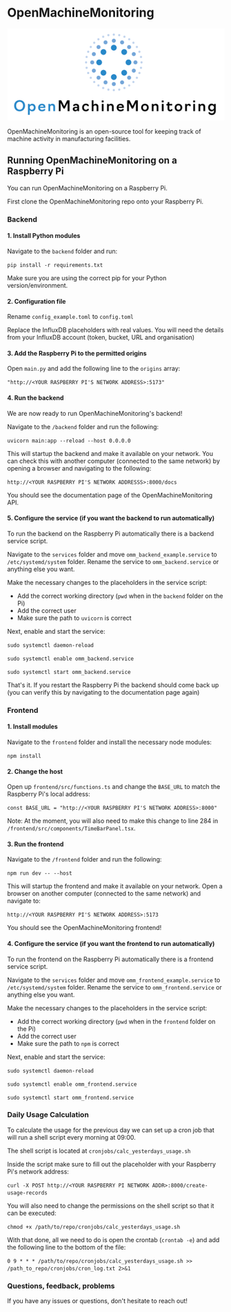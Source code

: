 # OpenMachineMonitoring

![OpenMachineMonitoring logo](assets/OMM_Logo_2xPNG%402x.png)

OpenMachineMonitoring is an open-source tool for keeping track of machine activity in manufacturing facilities.

## Running OpenMachineMonitoring on a Raspberry Pi

You can run OpenMachineMonitoring on a Raspberry Pi.

First clone the OpenMachineMonitoring repo onto your Raspberry Pi.

### Backend

#### 1. Install Python modules

Navigate to the `backend` folder and run:

`pip install -r requirements.txt`

Make sure you are using the correct pip for your Python version/environment.

#### 2. Configuration file

Rename `config_example.toml` to `config.toml`

Replace the InfluxDB placeholders with real values. You will need the details from your InfluxDB account (token, bucket, URL and organisation)

#### 3. Add the Raspberry Pi to the permitted origins

Open `main.py` and add the following line to the `origins` array:

`"http://<YOUR RASPBERRY PI'S NETWORK ADDRESS>:5173"`

#### 4. Run the backend

We are now ready to run OpenMachineMonitoring's backend!

Navigate to the `/backend` folder and run the following:

`uvicorn main:app --reload --host 0.0.0.0`

This will startup the backend and make it available on your network. You can check this with another computer (connected to the same network) by opening a browser and navigating to the following:

`http://<YOUR RASPBERRY PI'S NETWORK ADDRESSS>:8000/docs`

You should see the documentation page of the OpenMachineMonitoring API.

#### 5. Configure the service (if you want the backend to run automatically)

To run the backend on the Raspberry Pi automatically there is a backend service script.

Navigate to the `services` folder and move `omm_backend_example.service` to `/etc/systemd/system` folder. Rename the service to `omm_backend.service` or anything else you want.

Make the necessary changes to the placeholders in the service script:

- Add the correct working directory (`pwd` when in the `backend` folder on the Pi)
- Add the correct user
- Make sure the path to `uvicorn` is correct

Next, enable and start the service:

`sudo systemctl daemon-reload`

`sudo systemctl enable omm_backend.service`

`sudo systemctl start omm_backend.service`

That's it. If you restart the Raspberry Pi the backend should come back up (you can verify this by navigating to the documentation page again)

### Frontend

#### 1. Install modules

Navigate to the `frontend` folder and install the necessary node modules:

`npm install`

#### 2. Change the host

Open up `frontend/src/functions.ts` and change the `BASE_URL` to match the Raspberry Pi's local address:

`const BASE_URL = "http://<YOUR RASPBERRY PI'S NETWORK ADDRESS>:8000"`

Note: At the moment, you will also need to make this change to line 284 in `/frontend/src/components/TimeBarPanel.tsx`.

#### 3. Run the frontend

Navigate to the `/frontend` folder and run the following:

`npm run dev -- --host`

This will startup the frontend and make it available on your network. Open a browser on another computer (connected to the same network) and navigate to:

`http://<YOUR RASPBERRY PI'S NETWORK ADDRESS>:5173`

You should see the OpenMachineMonitoring frontend!

#### 4. Configure the service (if you want the frontend to run automatically)

To run the frontend on the Raspberry Pi automatically there is a frontend service script.

Navigate to the `services` folder and move `omm_frontend_example.service` to `/etc/systemd/system` folder. Rename the service to `omm_frontend.service` or anything else you want.

Make the necessary changes to the placeholders in the service script:

- Add the correct working directory (`pwd` when in the `frontend` folder on the Pi)
- Add the correct user
- Make sure the path to `npm` is correct

Next, enable and start the service:

`sudo systemctl daemon-reload`

`sudo systemctl enable omm_frontend.service`

`sudo systemctl start omm_frontend.service`

### Daily Usage Calculation

To calculate the usage for the previous day we can set up a cron job that will run a shell script every morning at 09:00.

The shell script is located at `cronjobs/calc_yesterdays_usage.sh`

Inside the script make sure to fill out the placeholder with your Raspberry Pi's network address:

`curl -X POST http://<YOUR RASPBERRY PI NETWORK ADDR>:8000/create-usage-records`

You will also need to change the permissions on the shell script so that it can be executed:

`chmod +x /path/to/repo/cronjobs/calc_yesterdays_usage.sh`

With that done, all we need to do is open the crontab (`crontab -e`) and add the following line to the bottom of the file:

`0 9 * * * /path/to/repo/cronjobs/calc_yesterdays_usage.sh >> /path_to_repo/cronjobs/cron_log.txt 2>&1`

### Questions, feedback, problems

If you have any issues or questions, don't hesitate to reach out!
